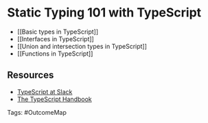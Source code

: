 # Static Typing 101 with TypeScript

- [[Basic types in TypeScript]]
- [[Interfaces in TypeScript]]
- [[Union and intersection types in TypeScript]]
- [[Functions in TypeScript]]


## Resources
- [TypeScript at Slack](https://slack.engineering/typescript-at-slack/)
- [The TypeScript Handbook](https://www.typescriptlang.org/docs/handbook/intro.html)

Tags: #OutcomeMap 